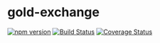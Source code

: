 # gold-exchange
[![npm version](https://badge.fury.io/js/gold-exchange.svg)](https://badge.fury.io/js/gold-exchange) [![Build Status](https://travis-ci.org/Grimmopher/gold-exchange.svg?branch=master)](https://travis-ci.org/Grimmopher/gold-exchange) [![Coverage Status](https://coveralls.io/repos/github/Grimmopher/gold-exchange/badge.svg?branch=master)](https://coveralls.io/github/Grimmopher/gold-exchange?branch=master)
